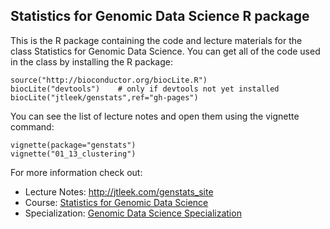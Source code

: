 ## Statistics for Genomic Data Science R package

This is the R package containing the code and lecture materials for the class Statistics for Genomic Data Science. You can get all of the code used in the class by installing the R package:

```{r}
source("http://bioconductor.org/biocLite.R")
biocLite("devtools")    # only if devtools not yet installed
biocLite("jtleek/genstats",ref="gh-pages")
```

You can see the list of lecture notes and open them using the vignette command:

```{r}
vignette(package="genstats")
vignette("01_13_clustering")
```

For more information check out: 

* Lecture Notes: http://jtleek.com/genstats_site
* Course: [Statistics for Genomic Data Science]()
* Specialization: [Genomic Data Science Specialization](https://www.coursera.org/specialization/genomics/41)